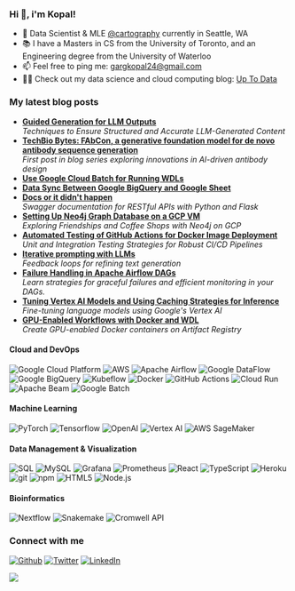 ### Hi 👋, i'm Kopal!

- 📍 Data Scientist & MLE [@cartography](https://www.cartography.bio/) currently in Seattle, WA
- 📚 I have a Masters in CS from the University of Toronto, and an Engineering degree from the University of Waterloo
- 📫 Feel free to ping me: gargkopal24@gmail.com
- ✍🏼 Check out my data science and cloud computing blog: [Up To Data](https://uptodata.substack.com/)

<h3>My latest blog posts</h3>
<ul>
       <li><a href="https://medium.com/@kopalgarg/guided-generation-for-llm-outputs-d25554a8b18a"><b>Guided Generation for LLM Outputs</b></a><br/><i>Techniques to Ensure Structured and Accurate LLM-Generated Content</i></li>
      <li><a href="https://uptodata.substack.com/p/techbio-bytes-fabcon-a-generative"><b>TechBio Bytes: FAbCon, a generative foundation model for de novo antibody sequence generation</b></a><br/><i>First post in blog series exploring innovations in AI-driven antibody design</i></li>
      <li><a href="https://medium.com/@kopalgarg/use-google-cloud-batch-for-running-wdls-a94ab85bca9c"><b>Use Google Cloud Batch for Running WDLs</b></a><br/></li>
      <li><a href="https://medium.com/@kopalgarg/data-sync-between-google-bigquery-with-google-sheet-badf031b7237"><b>Data Sync Between Google BigQuery and Google Sheet</b></a><br/></li>
      <li><a href="https://open.substack.com/pub/uptodata/p/docs-of-it-didnt-happen?r=a9dff&utm_campaign=post&utm_medium=web"><b>Docs or it didn't happen</b></a><br/><i>Swagger documentation for RESTful APIs with Python and Flask</i></li>
      <li><a href="https://open.substack.com/pub/uptodata/p/setting-up-neo4j-graph-database-on?r=a9dff&utm_campaign=post&utm_medium=web"><b>Setting Up Neo4j Graph Database on a GCP VM</b></a><br/><i>Exploring Friendships and Coffee Shops with Neo4j on GCP</i></li>

  <li><a href="https://open.substack.com/pub/uptodata/p/automated-testing-of-github-actions?r=a9dff&utm_campaign=post&utm_medium=web"><b>Automated Testing of GitHub Actions for Docker Image Deployment</b></a><br/><i>Unit and Integration Testing Strategies for Robust CI/CD Pipelines</i></li>
  <li><a href="https://open.substack.com/pub/uptodata/p/iterative-prompting-with-llms?r=a9dff&utm_campaign=post&utm_medium=web"><b>Iterative prompting with LLMs</b></a><br/><i>Feedback loops for refining text generation</i></li>
  <li><a href="https://open.substack.com/pub/uptodata/p/failure-handling-in-apache-airflow?r=a9dff&utm_campaign=post&utm_medium=web"><b>
Failure Handling in Apache Airflow DAGs</b></a><br/><i>Learn strategies for graceful failures and efficient monitoring in your DAGs.
</i></li>
    <li><a href="https://open.substack.com/pub/uptodata/p/tuning-vertex-ai-models-and-using?r=a9dff&utm_campaign=post&utm_medium=web"><b>Tuning Vertex AI Models and Using Caching Strategies for Inference</b></a><br/><i>Fine-tuning language models using Google's Vertex AI</i></li>

  <li><a href="https://open.substack.com/pub/uptodata/p/gpu-enabled-workflows-with-docker?r=a9dff&utm_campaign=post&utm_medium=web"><b>GPU-Enabled Workflows with Docker and WDL</b></a><br/><i>Create GPU-enabled Docker containers on Artifact Registry</i></li>

</ul>

<h4>Cloud and DevOps</h4>
<p>
  <img alt="Google Cloud Platform" src="https://img.shields.io/badge/-Google_Cloud_Platform-1a73e8?style=flat-square&logo=google-cloud&logoColor=white" />
  <img alt="AWS" src="https://img.shields.io/badge/AWS-232F3E?style=flat-square&logo=amazon-aws&logoColor=white" />
  <img alt="Apache Airflow" src="https://img.shields.io/badge/Apache_Airflow-017CEE?style=flat-square&logo=Apache-Airflow&logoColor=white" />
  <img alt="Google DataFlow" src="https://img.shields.io/badge/-DataFlow-4285F4?style=flat-square&logo=google&logoColor=white" />
  <img alt="Google BigQuery" src="https://img.shields.io/badge/-BigQuery-4285F4?style=flat-square&logo=google&logoColor=white" />
  <img alt="Kubeflow" src="https://img.shields.io/badge/Kubeflow-000000?style=flat-square&logo=Kubeflow&logoColor=white" />
   <img alt="Docker" src="https://img.shields.io/badge/-Docker-46a2f1?style=flat-square&logo=docker&logoColor=white" />
    <img alt="GitHub Actions" src="https://img.shields.io/badge/-Github_Actions-2088FF?style=flat-square&logo=github-actions&logoColor=white" />
    <img alt="Cloud Run" src="https://img.shields.io/badge/-Cloud_Run-4285F4?style=flat-square&logo=google-cloud&logoColor=white" />
    <img alt="Apache Beam" src="https://img.shields.io/badge/Apache_Beam-000000?style=flat-square&logo=Apache&logoColor=white" />
      <img alt="Google Batch" src="https://img.shields.io/badge/-Google_Batch-4285F4?style=flat-square&logo=google&logoColor=white" />

</p>

<h4>Machine Learning</h4>
 <p>
    <img alt="PyTorch" src="https://img.shields.io/badge/PyTorch-%23EE4C2C.svg?style=flat-square&logo=PyTorch&logoColor=white" />
    <img alt="Tensorflow" src="https://img.shields.io/badge/TensorFlow-%23FF6F00.svg?style=flat-square&logo=TensorFlow&logoColor=white" />
    <img alt="OpenAI" src="https://img.shields.io/badge/OpenAI-%2300A0F0.svg?style=flat-square&logo=OpenAI&logoColor=white" />
    <img alt="Vertex AI" src="https://img.shields.io/badge/-VertexAI-4285F4?style=flat-square&logo=google&logoColor=white" />
    <img alt="AWS SageMaker" src="https://img.shields.io/badge/AWS_SageMaker-FF9900?style=flat-square&logo=Amazon-AWS&logoColor=white" />
</p>

<h4>Data Management & Visualization  </h4>
    <p>
        <img alt="SQL" src="https://img.shields.io/badge/SQL-F80000?style=flat-square&logo=sql&logoColor=white" />
    <img alt="MySQL" src="https://img.shields.io/badge/MySQL-4479A1?style=flat-square&logo=mysql&logoColor=white" />
    <img alt="Grafana" src="https://img.shields.io/badge/Grafana-F46800?style=flat-square&logo=grafana&logoColor=white" />
    <img alt="Prometheus" src="https://img.shields.io/badge/Prometheus-E6522C?style=flat-square&logo=prometheus&logoColor=white" />
      <img alt="React" src="https://img.shields.io/badge/-React-45b8d8?style=flat-square&logo=react&logoColor=white" />
    <img alt="TypeScript" src="https://img.shields.io/badge/-TypeScript-007ACC?style=flat-square&logo=typescript&logoColor=white" />
    <img alt="Heroku" src="https://img.shields.io/badge/-Heroku-430098?style=flat-square&logo=heroku&logoColor=white" />
    <img alt="git" src="https://img.shields.io/badge/-Git-F05032?style=flat-square&logo=git&logoColor=white" />
    <img alt="npm" src="https://img.shields.io/badge/-NPM-CB3837?style=flat-square&logo=npm&logoColor=white" />
    <img alt="HTML5" src="https://img.shields.io/badge/-HTML5-E34F26?style=flat-square&logo=html5&logoColor=white" />
    <img alt="Node.js" src="https://img.shields.io/badge/-Node.js-43853d?style=flat-square&logo=node-dot-js&logoColor=white" />
    </p>
<h4> Bioinformatics </h4>
    <p>
    <img alt="Nextflow" src="https://img.shields.io/badge/Nextflow-005571?style=flat-square&logo=Nextflow&logoColor=white" />
    <img alt="Snakemake" src="https://img.shields.io/badge/Snakemake-6DA55F?style=flat-square&logo=Snakemake&logoColor=white" /> <!-- Placeholder logo -->
    <img alt="Cromwell API" src="https://img.shields.io/badge/Cromwell_API-000000?style=flat-square&logo=API&logoColor=white" /> <!-- Placeholder logo -->
    </p>


<h3>Connect with me</h3>
<p><a href="https://github.com/kopalgarg" target="_blank"><img alt="Github" src="https://img.shields.io/badge/GitHub-%2312100E.svg?&style=for-the-badge&logo=Github&logoColor=white" /></a> <a href="https://twitter.com/gargkopal24" target="_blank"><img alt="Twitter" src="https://img.shields.io/twitter/follow/gargkopal24" /></a> <a href="https://www.linkedin.com/in/gargkopal" target="_blank"><img alt="LinkedIn" src="https://img.shields.io/badge/linkedin-%230077B5.svg?&style=for-the-badge&logo=linkedin&logoColor=white" /></a> <a href="https://uptodata.substack.com/" target="_blank"></a>
</p>

![](https://komarev.com/ghpvc/?username=kopalgarg)
